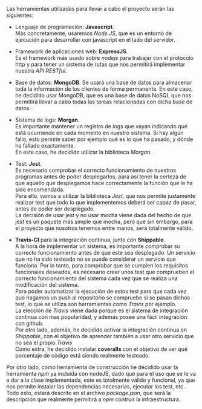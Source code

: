 Las herramientas utilizadas para llevar a cabo el proyecto serán las siguientes:

  - Lenguaje de programación: **Javascript**.  
  Más concretamente, usaremos *Node.JS*, que es un entorno de ejecución para desarrollar con javascript en el lado del servidor.

  - Framework de aplicaciones web: **ExpressJS**.  
  Es el framework más usado sobre *nodejs* para trabajar con el protocolo http y para tener un sistema de rutas que nos permitirá implementar nuestra *API RESTful*.

  - Base de datos: **MongoDB**.
  Se usará una base de datos para almacenar toda la información de los clientes de forma permanente. En este caso, he decidido usar MongoDB, que es una base de datos NoSQL que nos permitirá llevar a cabo todas las tareas relacionadas con dicha base de datos.

  - Sistema de logs: **Morgan**.  
  Es importante mantener un registro de logs que vayan indicando qué está ocurriendo en cada momento en nuestro sistema. Si hay algún fallo, esto permite saber por ejemplo qué es lo que ha pasado, y dónde ha fallado exactamente.  
  En este caso, he decidido utilizar la biblioteca *Morgan*.

  - Test: **Jest**.  
  Es necesario comprobar el correcto funcionamiento de nuestros programas antes de poder desplegarlos, para así tener la certeza de que aquello que desplegamos hace correctamente la función que le ha sido encomendada.  
  Para ello, vamos a utilizar la biblioteca *Jest*, que nos permite justamente realizar test que todo lo que implementemos deberá ser capaz de pasar, antes de poder ser desplegado.  
  La decisión de usar jest y no usar mocha viene dada del hecho de que jest es un paquete más simple que mocha, pero que sin embargo, para el proyecto que nosotros tenemos entre manos, será totalmente válido.  

  - **Travis-CI** para la integración continua, junto con **Shippable**.  
  A la hora de implementar un sistema, es importante comprobar su correcto funcionamiento antes de que este sea desplegado. Un servicio que no ha sido testeado no se puede considerar un servicio que funciona. Por lo tanto, para comprobar que se cumplen los requisitos funcionales deseados, es necesario crear unos test que comprueben el correcto funcionamiento del sistema cada vez que se realiza una modificación del sistema.  
  Para poder automatizar la ejecución de estos test para que cada vez que hagamos un push al repositorio se compruebe si se pasan dichos test, lo que se utiliza son herramientas como *Travis* por ejemplo.  
  La elección de *Travis* viene dada porque es el sistema de integración continua con mas popularidad, y además posee una fácil integración con github.  
  Por otro lado, además, he decidido activar la integración continua en *Shippable*, con el objetivo de aprender también a usar otro servicio que no sea el propio *Travis*  
  Como extra, he decidido instalar **coveralls** con el objetivo de ver qué porcentaje de código está siendo realmente testeado.

Por otro lado, como herramienta de construcción he decidido usar la herramienta *npm* ya incluída con nodeJS, dado que para el uso que se le va a dar a la clase implementada, este es totalmente válido y funcional, ya que nos permite instalar las dependencias necesarias, ejecutar los test, etc. Todo esto, estará descrito en el archivo *package.json*, que será la descripción que realmente permitirá a *npm* contruir la infraestructura.
